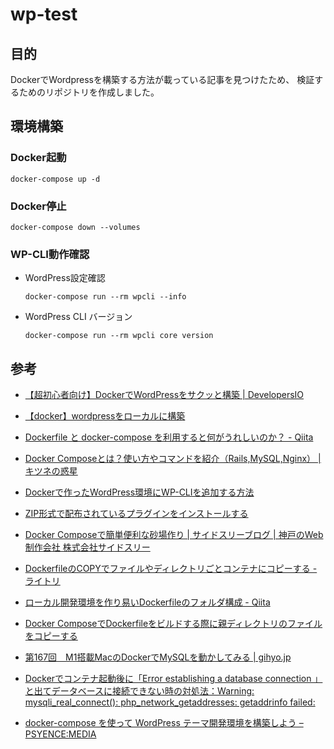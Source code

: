 # wp-test

## 目的

DockerでWordpressを構築する方法が載っている記事を見つけたため、
検証するためのリポジトリを作成しました。

## 環境構築

### Docker起動

```
docker-compose up -d
```

### Docker停止

```
docker-compose down --volumes
```

### WP-CLI動作確認

- WordPress設定確認
    ```
    docker-compose run --rm wpcli --info
    ```

- WordPress CLI バージョン
    ```
    docker-compose run --rm wpcli core version
    ```

## 参考

- [【超初心者向け】DockerでWordPressをサクッと構築 | DevelopersIO](https://dev.classmethod.jp/articles/beginner-docker-wordpress/)

- [【docker】wordpressをローカルに構築](https://zenn.dev/persona/articles/50f87da99c92af)

- [Dockerfile と docker-compose を利用すると何がうれしいのか？ - Qiita](https://qiita.com/sugurutakahashi12345/items/0b1ceb92c9240aacca02)

- [Docker Composeとは？使い方やコマンドを紹介（Rails,MySQL,Nginx） | キツネの惑星](https://kitsune.blog/docker-compose)

- [Dockerで作ったWordPress環境にWP-CLIを追加する方法](https://samurai-project.com/articles/3413)

- [ZIP形式で配布されているプラグインをインストールする](https://www.javadrive.jp/wordpress/plugin/index2.html)

- [Docker Composeで簡単便利な砂場作り | サイドスリーブログ | 神戸のWeb制作会社 株式会社サイドスリー](https://www.sidethree.co.jp/blog/memo/202109-1.html)

- [DockerfileのCOPYでファイルやディレクトリごとコンテナにコピーする - ライトリ](https://litely.net/post/tech/docker/reference/dockerfile_copy/)

- [ローカル開発環境を作り易いDockerfileのフォルダ構成 - Qiita](https://qiita.com/sgswtky/items/01650a041b581ffd83f7)

- [Docker ComposeでDockerfileをビルドする際に親ディレクトリのファイルをコピーする](https://zukucode.com/2020/08/docker-compose-parent-directory.html)

- [第167回　M1搭載MacのDockerでMySQLを動かしてみる | gihyo.jp](https://gihyo.jp/dev/serial/01/mysql-road-construction-news/0167)  

- [Dockerでコンテナ起動後に「Error establishing a database connection 」と出てデータベースに接続できない時の対処法：Warning: mysqli_real_connect(): php_network_getaddresses: getaddrinfo failed:](https://prograshi.com/platform/docker/dokcer-wp-db-connection-error/)  

- [docker-compose を使って WordPress テーマ開発環境を構築しよう – PSYENCE:MEDIA](https://blog.recruit.co.jp/rmp/infrastructure/post-11266/)  